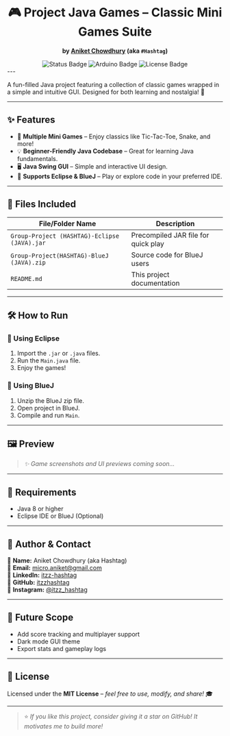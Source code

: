 <div align="center">

  # 🎮 Project Java Games – Classic Mini Games Suite
**by [Aniket Chowdhury](mailto:micro.aniket@gmail.com) (aka `#Hashtag`)**

<img src="https://img.shields.io/badge/Status-Working-brightgreen?style=for-the-badge&logo=arduino" alt="Status Badge" />
<img src="https://img.shields.io/badge/Built%20with-Arduino-blue?style=for-the-badge&logo=arduino" alt="Arduino Badge" />
<img src="https://img.shields.io/badge/License-Personal--Use-orange?style=for-the-badge" alt="License Badge" />

</div>
---

A fun-filled Java project featuring a collection of classic games wrapped in a simple and intuitive GUI.
Designed for both learning and nostalgia! 🚀

---

## ✨ Features

- 🎲 **Multiple Mini Games** – Enjoy classics like Tic-Tac-Toe, Snake, and more!
- 💡 **Beginner-Friendly Java Codebase** – Great for learning Java fundamentals.
- 🖥️ **Java Swing GUI** – Simple and interactive UI design.
- 🧩 **Supports Eclipse & BlueJ** – Play or explore code in your preferred IDE.

---

## 📁 Files Included

| File/Folder Name                               | Description                          |
|------------------------------------------------|--------------------------------------|
| `Group-Project (HASHTAG)-Eclipse (JAVA).jar`   | Precompiled JAR file for quick play  |
| `Group-Project(HASHTAG)-BlueJ (JAVA).zip`      | Source code for BlueJ users          |
| `README.md`                                    | This project documentation            |

---

## 🛠 How to Run

### 🔹 Using Eclipse
1. Import the `.jar` or `.java` files.
2. Run the `Main.java` file.
3. Enjoy the games!

### 🔹 Using BlueJ
1. Unzip the BlueJ zip file.
2. Open project in BlueJ.
3. Compile and run `Main`.

---

## 🖼 Preview

> _✨ Game screenshots and UI previews coming soon..._

---

## 📌 Requirements

- Java 8 or higher
- Eclipse IDE or BlueJ (Optional)

---

## 👤 Author & Contact

👨 **Name:** Aniket Chowdhury (aka Hashtag)  
📧 **Email:** [micro.aniket@gmail.com](mailto:micro.aniket@gmail.com)  
💼 **LinkedIn:** [itzz-hashtag](https://www.linkedin.com/in/itzz-hashtag/)  
🐙 **GitHub:** [itzzhashtag](https://github.com/itzzhashtag)  
📸 **Instagram:** [@itzz_hashtag](https://instagram.com/itzz_hashtag)

---

## 🧠 Future Scope

- Add score tracking and multiplayer support
- Dark mode GUI theme
- Export stats and gameplay logs

---

## 📄 License

Licensed under the **MIT License** – _feel free to use, modify, and share!_ 🎓

---

> ⭐ *If you like this project, consider giving it a star on GitHub! It motivates me to build more!*  

